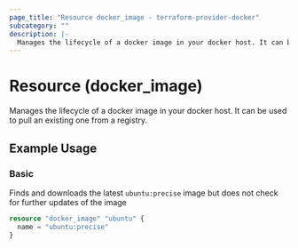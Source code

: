 ```yaml
---
page_title: "Resource docker_image - terraform-provider-docker"
subcategory: ""
description: |-
  Manages the lifecycle of a docker image in your docker host. It can be used to pull an existing one from a registry.
---
```

# Resource (docker_image)

Manages the lifecycle of a docker image in your docker host. It can be used to pull an existing one from a registry.

## Example Usage

### Basic

Finds and downloads the latest `ubuntu:precise` image but does not check
for further updates of the image

```terraform
resource "docker_image" "ubuntu" {
  name = "ubuntu:precise"
}
```
